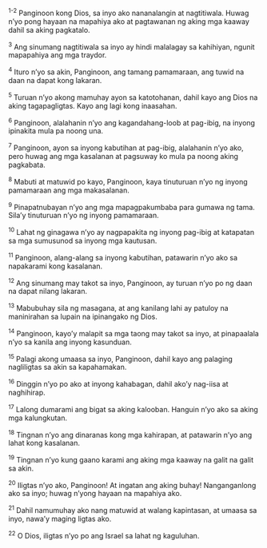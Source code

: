 <sup>1-2</sup>
Panginoon kong Dios, sa inyo ako nananalangin at nagtitiwala. Huwag nʼyo pong hayaan na mapahiya ako at pagtawanan ng aking mga kaaway dahil sa aking pagkatalo. 

<sup>3</sup>
Ang sinumang nagtitiwala sa inyo ay hindi malalagay sa kahihiyan, ngunit mapapahiya ang mga traydor. 

<sup>4</sup>
Ituro nʼyo sa akin, Panginoon, ang tamang pamamaraan, ang tuwid na daan na dapat kong lakaran. 

<sup>5</sup>
Turuan nʼyo akong mamuhay ayon sa katotohanan, dahil kayo ang Dios na aking tagapagligtas. Kayo ang lagi kong inaasahan. 

<sup>6</sup>
Panginoon, alalahanin nʼyo ang kagandahang-loob at pag-ibig, na inyong ipinakita mula pa noong una. 

<sup>7</sup>
Panginoon, ayon sa inyong kabutihan at pag-ibig, alalahanin nʼyo ako, pero huwag ang mga kasalanan at pagsuway ko mula pa noong aking pagkabata. 

<sup>8</sup>
Mabuti at matuwid po kayo, Panginoon, kaya tinuturuan nʼyo ng inyong pamamaraan ang mga makasalanan. 

<sup>9</sup>
Pinapatnubayan nʼyo ang mga mapagpakumbaba para gumawa ng tama. Silaʼy tinuturuan nʼyo ng inyong pamamaraan. 

<sup>10</sup>
Lahat ng ginagawa nʼyo ay nagpapakita ng inyong pag-ibig at katapatan sa mga sumusunod sa inyong mga kautusan. 

<sup>11</sup>
Panginoon, alang-alang sa inyong kabutihan, patawarin nʼyo ako sa napakarami kong kasalanan. 

<sup>12</sup>
Ang sinumang may takot sa inyo, Panginoon, ay turuan nʼyo po ng daan na dapat nilang lakaran. 

<sup>13</sup>
Mabubuhay sila ng masagana, at ang kanilang lahi ay patuloy na maninirahan sa lupain na ipinangako ng Dios. 

<sup>14</sup>
Panginoon, kayoʼy malapit sa mga taong may takot sa inyo, at pinapaalala nʼyo sa kanila ang inyong kasunduan. 

<sup>15</sup>
Palagi akong umaasa sa inyo, Panginoon, dahil kayo ang palaging nagliligtas sa akin sa kapahamakan. 

<sup>16</sup>
Dinggin nʼyo po ako at inyong kahabagan, dahil akoʼy nag-iisa at naghihirap. 

<sup>17</sup>
Lalong dumarami ang bigat sa aking kalooban. Hanguin nʼyo ako sa aking mga kalungkutan. 

<sup>18</sup>
Tingnan nʼyo ang dinaranas kong mga kahirapan, at patawarin nʼyo ang lahat kong kasalanan. 

<sup>19</sup>
Tingnan nʼyo kung gaano karami ang aking mga kaaway na galit na galit sa akin. 

<sup>20</sup>
Iligtas nʼyo ako, Panginoon! At ingatan ang aking buhay! Nanganganlong ako sa inyo; huwag nʼyong hayaan na mapahiya ako. 

<sup>21</sup>
Dahil namumuhay ako nang matuwid at walang kapintasan, at umaasa sa inyo, nawaʼy maging ligtas ako. 

<sup>22</sup>
O Dios, iligtas nʼyo po ang Israel sa lahat ng kaguluhan.